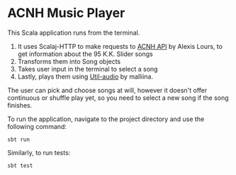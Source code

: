# ACNH Music Player

This Scala application runs from the terminal.

1. It uses Scalaj-HTTP to make requests to [ACNH API](http://acnhapi.com/) by Alexis Lours, to get information about the 95 K.K. Slider songs
2. Transforms them into Song objects
3. Takes user input in the terminal to select a song
4. Lastly, plays them using [Util-audio](https://github.com/malliina/util-audio) by malliina.

The user can pick and choose songs at will, however it doesn't offer continuous or shuffle play yet, so you need to select a new song if the song finishes.

To run the application, navigate to the project directory and use the following command:

    sbt run

Similarly, to run tests:

    sbt test